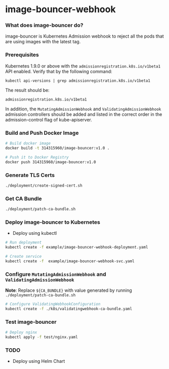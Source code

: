 # image-bouncer-webhook

### What does image-bouncer do?
image-bouncer is Kubernetes Admission webhook to reject all the pods that are using images with the latest tag.



### Prerequisites

Kubernetes 1.9.0 or above with the `admissionregistration.k8s.io/v1beta1` API enabled. Verify that by the following command:
```
kubectl api-versions | grep admissionregistration.k8s.io/v1beta1
```
The result should be:
```
admissionregistration.k8s.io/v1beta1
```

In addition, the `MutatingAdmissionWebhook` and `ValidatingAdmissionWebhook` admission controllers should be added and listed in the correct order in the admission-control flag of kube-apiserver.

### Build and Push Docker Image

```bash
# Build docker image
docker build -t 314315960/image-bouncer:v1.0 .

# Push it to Docker Registry
docker push 314315960/image-bouncer:v1.0
```

### Generate TLS Certs

```bash
./deployment/create-signed-cert.sh

```

### Get CA Bundle

```bash
./deployment/patch-ca-bundle.sh
```

### Deploy image-bouncer to Kubernetes

* Deploy using kubectl
```bash
# Run deployment
kubectl create -f example/image-bouncer-webhook-deployment.yaml

# Create service
kubectl create -f  example/image-bouncer-webhook-svc.yaml
```

### Configure `MutatingAdmissionWebhook` and `ValidatingAdmissionWebhook`

**Note**: Replace `${CA_BUNDLE}` with value generated by running `./deployment/patch-ca-bundle.sh`

```bash
# Configure ValidatingWebhookConfiguration
kubectl create -f ./k8s/validatingwebhook-ca-bundle.yaml
```


### Test image-bouncer

```bash
# Deploy nginx 
kubectl apply -f test/nginx.yaml 
```

### TODO
* Deploy using Helm Chart



